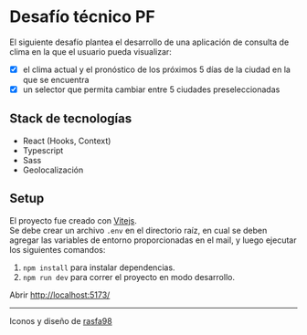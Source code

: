 # Desafío técnico PF

El siguiente desafío plantea el desarrollo de una aplicación de consulta de clima en la que el usuario pueda visualizar:

- [x] el clima actual y el pronóstico de los próximos 5 días de la ciudad en la que se encuentra
- [x] un selector que permita cambiar entre 5 ciudades preseleccionadas

## Stack de tecnologías

- React (Hooks, Context)
- Typescript
- Sass
- Geolocalización

## Setup

El proyecto fue creado con [Vitejs](https://vitejs.dev/).  
Se debe crear un archivo `.env` en el directorio raíz, en cual se deben agregar las variables de entorno proporcionadas en el mail, y luego ejecutar los siguientes comandos:

1.  `npm install` para instalar dependencias.
2.  `npm run dev` para correr el proyecto en modo desarrollo.

Abrir [http://localhost:5173/](http://localhost:5173/)

---

Iconos y diseño de [rasfa98](https://github.com/rasfa98/weather-app)
